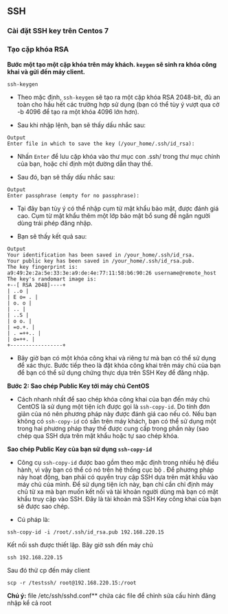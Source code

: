 ## **SSH**

### **Cài đặt SSH key trên Centos 7**

### **Tạo cặp khóa RSA** 

**Bước một tạo một cặp khóa trên máy khách. `keygen` sẽ sinh ra khóa công khai và gửi đến máy client.**

```
ssh-keygen
```

- Theo mặc định, `ssh-keygen` sẽ tạo ra một cặp khóa RSA 2048-bit, đủ an toàn cho hầu hết các trường hợp sử dụng (bạn có thể tùy ý vượt qua cờ -b 4096 để tạo ra một khóa 4096 lớn hơn).

- Sau khi nhập lệnh, bạn sẽ thấy dấu nhắc sau:

```
Output
Enter file in which to save the key (/your_home/.ssh/id_rsa):
```

- Nhấn `Enter` để lưu cặp khóa vào thư mục con .ssh/ trong thư mục chính của bạn, hoặc chỉ định một đường dẫn thay thế.

- Sau đó, bạn sẽ thấy dấu nhắc sau:

```
Output
Enter passphrase (empty for no passphrase):
```

- Tại đây bạn tùy ý có thể nhập cụm từ mật khẩu bảo mật, được đánh giá cao. Cụm từ mật khẩu thêm một lớp bảo mật bổ sung để ngăn người dùng trái phép đăng nhập.

- Bạn sẽ thấy kết quả sau:

```
Output
Your identification has been saved in /your_home/.ssh/id_rsa. 
Your public key has been saved in /your_home/.ssh/id_rsa.pub.
The key fingerprint is: 
a9:49:2e:2a:5e:33:3e:a9:de:4e:77:11:58:b6:90:26 username@remote_host 
The key's randomart image is:
+--[ RSA 2048]----+
| ..o |
| E o= . |
| o. o |
| .. | 
| ..S | 
| o o. |
| =o.+. |
| . =++.. |
| o=++. |
+-----------------+
```

- Bây giờ bạn có một khóa công khai và riêng tư mà bạn có thể sử dụng để xác thực. Bước tiếp theo là đặt khóa công khai trên máy chủ của bạn để bạn có thể sử dụng chứng thực dựa trên SSH Key để đăng nhập.

**Bước 2: Sao chép Public Key tới máy chủ CentOS**

- Cách nhanh nhất để sao chép khóa công khai của bạn đến máy chủ CentOS là sử dụng một tiện ích được gọi là `ssh-copy-id`. Do tính đơn giản của nó nên phương pháp này được đánh giá cao nếu có. Nếu bạn không có `ssh-copy-id` có sẵn trên máy khách, bạn có thể sử dụng một trong hai phương pháp thay thế được cung cấp trong phần này (sao chép qua SSH dựa trên mật khẩu hoặc tự sao chép khóa.

**Sao chép Public Key của bạn sử dụng `ssh-copy-id`**

- Công cụ `ssh-copy-id` được bao gồm theo mặc định trong nhiều hệ điều hành, vì vậy bạn có thể có nó trên hệ thống cục bộ . Để phương pháp này hoạt động, bạn phải có quyền truy cập SSH dựa trên mật khẩu vào máy chủ của mình. Để sử dụng tiện ích này, bạn chỉ cần chỉ định máy chủ từ xa mà bạn muốn kết nối và tài khoản người dùng mà bạn có mật khẩu truy cập vào SSH. Đây là tài khoản mà SSH Key công khai của bạn sẽ được sao chép.

- Cú pháp là:

```
ssh-copy-id -i /root/.ssh/id_rsa.pub 192.168.220.15
```

Kết nối ssh được thiết lập. Bây giờ ssh đến máy chủ

```
ssh 192.168.220.15
```

Sau đó thử cp đến máy client

```
scp -r /testssh/ root@192.168.220.15:/root
```

**Chú ý:** file /etc/ssh/sshd.conf** chứa các file để chỉnh sửa cấu hình đăng nhập kể cả root



